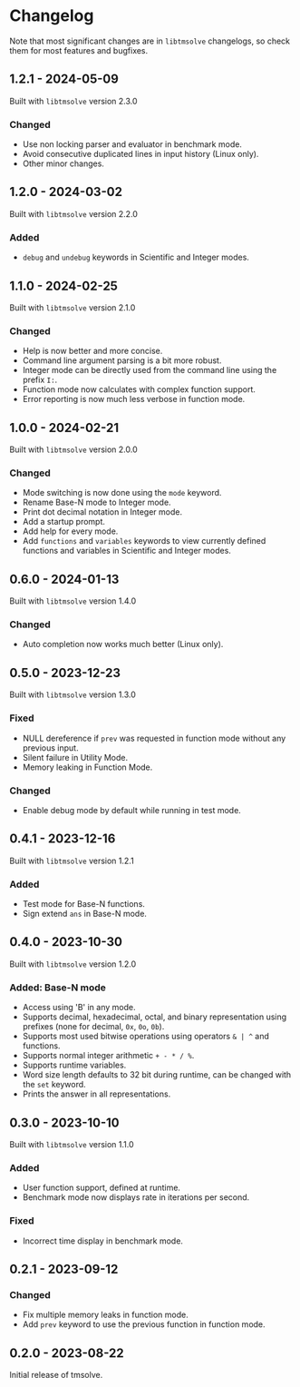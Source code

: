 # Changelog

Note that most significant changes are in `libtmsolve` changelogs, so check them for most features and bugfixes.

## 1.2.1 - 2024-05-09

Built with `libtmsolve` version 2.3.0

### Changed

- Use non locking parser and evaluator in benchmark mode.
- Avoid consecutive duplicated lines in input history (Linux only).
- Other minor changes.

## 1.2.0 - 2024-03-02

Built with `libtmsolve` version 2.2.0

### Added

- `debug` and `undebug` keywords in Scientific and Integer modes.


## 1.1.0 - 2024-02-25

Built with `libtmsolve` version 2.1.0

### Changed

- Help is now better and more concise.
- Command line argument parsing is a bit more robust.
- Integer mode can be directly used from the command line using the prefix `I:`.
- Function mode now calculates with complex function support.
- Error reporting is now much less verbose in function mode.

## 1.0.0 - 2024-02-21

Built with `libtmsolve` version 2.0.0

### Changed

- Mode switching is now done using the `mode` keyword.
- Rename Base-N mode to Integer mode.
- Print dot decimal notation in Integer mode.
- Add a startup prompt.
- Add help for every mode.
- Add `functions` and `variables` keywords to view currently defined functions and variables in Scientific and Integer modes.

## 0.6.0 - 2024-01-13

Built with `libtmsolve` version 1.4.0

### Changed

- Auto completion now works much better (Linux only).

## 0.5.0 - 2023-12-23

Built with `libtmsolve` version 1.3.0

### Fixed

- NULL dereference if `prev` was requested in function mode without any previous input.
- Silent failure in Utility Mode.
- Memory leaking in Function Mode.

### Changed

- Enable debug mode by default while running in test mode.

## 0.4.1 - 2023-12-16

Built with `libtmsolve` version 1.2.1

### Added

- Test mode for Base-N functions.
- Sign extend `ans` in Base-N mode.

## 0.4.0 - 2023-10-30

Built with `libtmsolve` version 1.2.0

### Added: Base-N mode

- Access using 'B' in any mode.
- Supports decimal, hexadecimal, octal, and binary representation using prefixes (none for decimal, `0x`, `0o`, `0b`).
- Supports most used bitwise operations using operators `& | ^` and functions.
- Supports normal integer arithmetic `+ - * / %`.
- Supports runtime variables.
- Word size length defaults to 32 bit during runtime, can be changed with the `set` keyword.
- Prints the answer in all representations.

## 0.3.0 - 2023-10-10

Built with `libtmsolve` version 1.1.0

### Added

- User function support, defined at runtime.
- Benchmark mode now displays rate in iterations per second.

### Fixed

- Incorrect time display in benchmark mode.

## 0.2.1 - 2023-09-12

### Changed

- Fix multiple memory leaks in function mode.
- Add `prev` keyword to use the previous function in function mode.

## 0.2.0 - 2023-08-22

Initial release of tmsolve.